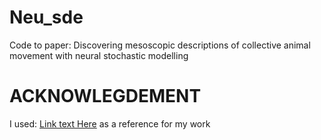 # Neu_sde
Code to paper: Discovering mesoscopic descriptions of collective animal movement with neural stochastic modelling


# ACKNOWLEGDEMENT
I used: [Link text Here](https://gitlab.com/felix.dietrich/sde-identification/-/tree/master/) as a reference for my work
